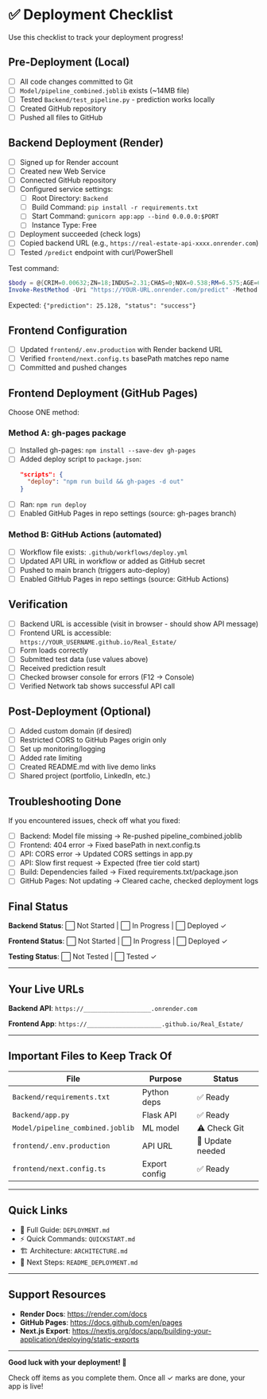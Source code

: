 # ✅ Deployment Checklist

Use this checklist to track your deployment progress!

## Pre-Deployment (Local)

- [ ] All code changes committed to Git
- [ ] `Model/pipeline_combined.joblib` exists (~14MB file)
- [ ] Tested `Backend/test_pipeline.py` - prediction works locally
- [ ] Created GitHub repository
- [ ] Pushed all files to GitHub

## Backend Deployment (Render)

- [ ] Signed up for Render account
- [ ] Created new Web Service
- [ ] Connected GitHub repository
- [ ] Configured service settings:
  - [ ] Root Directory: `Backend`
  - [ ] Build Command: `pip install -r requirements.txt`
  - [ ] Start Command: `gunicorn app:app --bind 0.0.0.0:$PORT`
  - [ ] Instance Type: Free
- [ ] Deployment succeeded (check logs)
- [ ] Copied backend URL (e.g., `https://real-estate-api-xxxx.onrender.com`)
- [ ] Tested `/predict` endpoint with curl/PowerShell

Test command:
```powershell
$body = @{CRIM=0.00632;ZN=18;INDUS=2.31;CHAS=0;NOX=0.538;RM=6.575;AGE=65.2;DIS=4.09;RAD=1;TAX=296;PTRATIO=15.3;B=396.9;LSTAT=4.98} | ConvertTo-Json
Invoke-RestMethod -Uri "https://YOUR-URL.onrender.com/predict" -Method Post -Body $body -ContentType "application/json"
```

Expected: `{"prediction": 25.128, "status": "success"}`

## Frontend Configuration

- [ ] Updated `frontend/.env.production` with Render backend URL
- [ ] Verified `frontend/next.config.ts` basePath matches repo name
- [ ] Committed and pushed changes

## Frontend Deployment (GitHub Pages)

Choose ONE method:

### Method A: gh-pages package

- [ ] Installed gh-pages: `npm install --save-dev gh-pages`
- [ ] Added deploy script to `package.json`:
  ```json
  "scripts": {
    "deploy": "npm run build && gh-pages -d out"
  }
  ```
- [ ] Ran: `npm run deploy`
- [ ] Enabled GitHub Pages in repo settings (source: gh-pages branch)

### Method B: GitHub Actions (automated)

- [ ] Workflow file exists: `.github/workflows/deploy.yml`
- [ ] Updated API URL in workflow or added as GitHub secret
- [ ] Pushed to main branch (triggers auto-deploy)
- [ ] Enabled GitHub Pages in repo settings (source: GitHub Actions)

## Verification

- [ ] Backend URL is accessible (visit in browser - should show API message)
- [ ] Frontend URL is accessible: `https://YOUR_USERNAME.github.io/Real_Estate/`
- [ ] Form loads correctly
- [ ] Submitted test data (use values above)
- [ ] Received prediction result
- [ ] Checked browser console for errors (F12 → Console)
- [ ] Verified Network tab shows successful API call

## Post-Deployment (Optional)

- [ ] Added custom domain (if desired)
- [ ] Restricted CORS to GitHub Pages origin only
- [ ] Set up monitoring/logging
- [ ] Added rate limiting
- [ ] Created README.md with live demo links
- [ ] Shared project (portfolio, LinkedIn, etc.)

## Troubleshooting Done

If you encountered issues, check off what you fixed:

- [ ] Backend: Model file missing → Re-pushed pipeline_combined.joblib
- [ ] Frontend: 404 error → Fixed basePath in next.config.ts
- [ ] API: CORS error → Updated CORS settings in app.py
- [ ] API: Slow first request → Expected (free tier cold start)
- [ ] Build: Dependencies failed → Fixed requirements.txt/package.json
- [ ] GitHub Pages: Not updating → Cleared cache, checked deployment logs

## Final Status

**Backend Status**: ⬜ Not Started | ⬜ In Progress | ⬜ Deployed ✓

**Frontend Status**: ⬜ Not Started | ⬜ In Progress | ⬜ Deployed ✓

**Testing Status**: ⬜ Not Tested | ⬜ Tested ✓

---

## Your Live URLs

**Backend API**: `https://___________________.onrender.com`

**Frontend App**: `https://_____________________.github.io/Real_Estate/`

---

## Important Files to Keep Track Of

| File | Purpose | Status |
|------|---------|--------|
| `Backend/requirements.txt` | Python deps | ✅ Ready |
| `Backend/app.py` | Flask API | ✅ Ready |
| `Model/pipeline_combined.joblib` | ML model | ⚠️ Check Git |
| `frontend/.env.production` | API URL | 🔴 Update needed |
| `frontend/next.config.ts` | Export config | ✅ Ready |

---

## Quick Links

- 📘 Full Guide: `DEPLOYMENT.md`
- ⚡ Quick Commands: `QUICKSTART.md`
- 🏗️ Architecture: `ARCHITECTURE.md`
- 🎯 Next Steps: `README_DEPLOYMENT.md`

---

## Support Resources

- **Render Docs**: https://render.com/docs
- **GitHub Pages**: https://docs.github.com/en/pages
- **Next.js Export**: https://nextjs.org/docs/app/building-your-application/deploying/static-exports

---

**Good luck with your deployment! 🚀**

Check off items as you complete them. Once all ✓ marks are done, your app is live!
